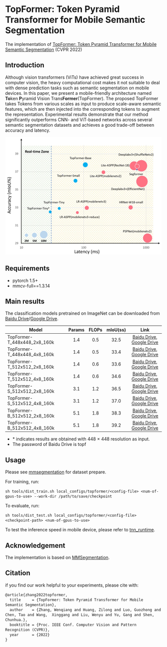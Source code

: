 # TopFormer: Token Pyramid Transformer for Mobile Semantic Segmentation

The implementation of [TopFormer: Token Pyramid Transformer for Mobile Semantic Segmentation]() (CVPR 2022)

## Introduction

Although vision transformers (ViTs) have achieved great success in computer vision, the heavy computational cost makes it not suitable to deal with dense prediction tasks such as semantic segmentation on mobile devices. In this paper, we present a mobile-friendly architecture named **To**ken **P**yramid Vision Trans**Former**(TopFormer). The proposed TopFormer takes Tokens from various scales as input to produce scale-aware semantic features, which are then injected into the corresponding tokens to augment the representation. Experimental results demonstrate that our method significantly outperforms CNN- and ViT-based networks across several semantic segmentation datasets and achieves a good trade-off between accuracy and latency.
<div  align="center">
<img src="imgs/speed_iou.jpg", width=550>
</div>

## Requirements

- pytorch 1.5+
- mmcv-full==1.3.14


## Main results
The classification models pretrained on ImageNet can be downloaded from [Baidu Drive](https://pan.baidu.com/s/1YdrU-5Z_EtL2LiSQycRO3w)/[Google Drive](https://drive.google.com/drive/folders/1NLz3QCDbaXJ2DeGxLPUfupZZbojceDJM?usp=sharing).

Model | Params | FLOPs | mIoU(ss)    | Link
--- |:---:|:---:|:---:|:---: |
TopFormer-T_448x448_2x8_160k | 1.4 | 0.5 | 32.5 | [Baidu Drive](https://pan.baidu.com/s/1_Mvi1hyXXfBB4udkJlAiDA), [Google Drive](https://drive.google.com/file/d/1HsdinQHVKGzi8INJy29L48Ho1MmIeCZN/view?usp=sharing)
TopFormer-T_448x448_4x8_160k | 1.4 | 0.5 | 33.4 | [Baidu Drive](https://pan.baidu.com/s/1XU43DLbEDfer8ppA9B0GxQ), [Google Drive](https://drive.google.com/file/d/1UW6kmt5oxssxHylGaZg5CByP7xcFrOcF/view?usp=sharing)
TopFormer-T_512x512_2x8_160k | 1.4 | 0.6 | 33.6 | [Baidu Drive](https://pan.baidu.com/s/1-ElpFVrr1djpefKZlAb8GQ), [Google Drive](https://drive.google.com/file/d/11mxM2roRD-wXRYjw7YzKQVbQs2jsvYYw/view?usp=sharing)
TopFormer-T_512x512_4x8_160k | 1.4 | 0.6 | 34.6 | [Baidu Drive](https://pan.baidu.com/s/1QvhPenH1Jw4m2qB7dA-ppg), [Google Drive](https://drive.google.com/file/d/1OnS3_PwjJuNMWCKisreNxw_Lma8uR8bV/view?usp=sharing)
TopFormer-S_512x512_2x8_160k | 3.1 | 1.2 | 36.5 | [Baidu Drive](https://pan.baidu.com/s/1_lcmIShHX3q2IPvrQExfXg), [Google Drive](https://drive.google.com/file/d/16TJLt_lxJ-QvrDmYvhY_6vxRCYpyIN1n/view?usp=sharing)
TopFormer-S_512x512_4x8_160k | 3.1 | 1.2 | 37.0 | [Baidu Drive](https://pan.baidu.com/s/1zSzJWl_044P-hYCfCJRUIA), [Google Drive](https://drive.google.com/file/d/19041fMb4HuDyNhIYdW1r5612FyzpexP0/view?usp=sharing)
TopFormer-B_512x512_2x8_160k | 5.1 | 1.8 | 38.3 | [Baidu Drive](https://pan.baidu.com/s/1M0AVFE0NABsuWbgqRPVqNQ), [Google Drive](https://drive.google.com/file/d/1pYUUB4N6FVjXt1NKygtQis5WmhGECrNt/view?usp=sharing)
TopFormer-B_512x512_4x8_160k | 5.1 | 1.8 | 39.2 | [Baidu Drive](https://pan.baidu.com/s/11VQWW_qTKIyjRqyNwn9lVg), [Google Drive](https://drive.google.com/file/d/1m7CxYKWAyJzl5W3cj1vwsW4DfqAb_rqz/view?usp=sharing)

- \* indicates results are obtained with 448 × 448 resolution as input.
- The password of Baidu Drive is topf

## Usage
Please see [mmsegmentation](https://github.com/open-mmlab/mmsegmentation/blob/master/docs/en/dataset_prepare.md) for dataset prepare.

For training, run:
```
sh tools/dist_train.sh local_configs/topformer/<config-file> <num-of-gpus-to-use> --work-dir /path/to/save/checkpoint
```
To evaluate, run:
```
sh tools/dist_test.sh local_configs/topformer/<config-file> <checkpoint-path> <num-of-gpus-to-use>
```

To test the inference speed in mobile device, please refer to [tnn_runtime](tnn_runtime.md).

## Acknowledgement

The implementation is based on [MMSegmentation](https://github.com/open-mmlab/mmsegmentation/tree/master/configs/segformer).

## Citation

if you find our work helpful to your experiments, please cite with:
```
@article{zhang2022topformer,
  title     = {TopFormer: Token Pyramid Transformer for Mobile Semantic Segmentation},
  author    = {Zhang, Wenqiang and Huang, Zilong and Luo, Guozhong and Chen, Tao and Wang,  Xinggang and Liu, Wenyu and Yu, Gang and Shen, Chunhua.},
  booktitle = {Proc. IEEE Conf. Computer Vision and Pattern Recognition (CVPR)},
  year      = {2022}
}
```


